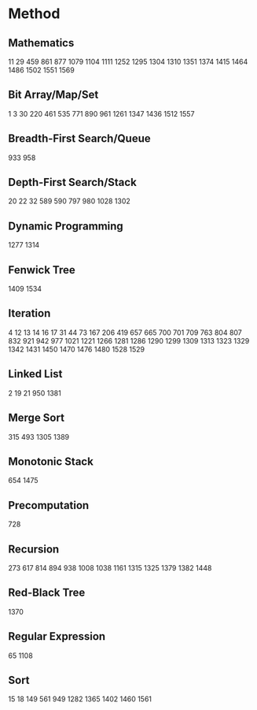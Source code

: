 # Method
## Mathematics
11
29
459
861
877
1079
1104
1111
1252
1295
1304
1310
1351
1374
1415
1464
1486
1502
1551
1569
## Bit Array/Map/Set
1
3
30
220
461
535
771
890
961
1261
1347
1436
1512
1557
## Breadth-First Search/Queue
933
958
## Depth-First Search/Stack
20
22
32
589
590
797
980
1028
1302
## Dynamic Programming
1277
1314
## Fenwick Tree
1409
1534
## Iteration
4
12
13
14
16
17
31
44
73
167
206
419
657
665
700
701
709
763
804
807
832
921
942
977
1021
1221
1266
1281
1286
1290
1299
1309
1313
1323
1329
1342
1431
1450
1470
1476
1480
1528
1529
## Linked List
2
19
21
950
1381
## Merge Sort
315
493
1305
1389
## Monotonic Stack
654
1475
## Precomputation
728
## Recursion
273
617
814
894
938
1008
1038
1161
1315
1325
1379
1382
1448
## Red-Black Tree
1370
## Regular Expression
65
1108
## Sort
15
18
149
561
949
1282
1365
1402
1460
1561
